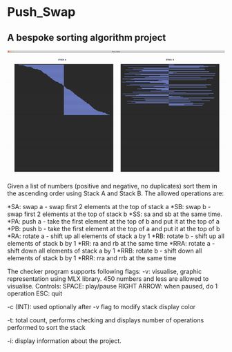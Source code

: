# Push_Swap
## A bespoke sorting algorithm project

![](push_swap_visual.gif)

Given a list of numbers (positive and negative, no duplicates) sort them in the ascending order using Stack A and Stack B.
The allowed operations are:

*SA:	swap a - swap first 2 elements at the top of stack a
*SB:	swap b - swap first 2 elements at the top of stack b
*SS:	sa and sb at the same time.
*PA:	push a - take the first element at the top of b and put it at the top of a
*PB:	push b - take the first element at the top of a and put it at the top of b
*RA:	rotate a - shift up all elements of stack a by 1
*RB:	rotate b - shift up all elements of stack b by 1
*RR:	ra and rb at the same time
*RRA:	rotate a - shift down all elements of stack a by 1
*RRB:	rotate b - shift down all elements of stack b by 1
*RRR:	rra and rrb at the same time

The checker program supports following flags:
-v:		visualise, graphic representation using MLX library. 450 numbers and less are allowed to visualise. Controls:
		SPACE: play/pause
		RIGHT ARROW: when paused, do 1 operation
		ESC: quit

-c (INT):	used optionally after -v flag to modify stack display color

-t:		total count, performs checking and displays number of operations performed to sort the stack

-i:		display information about the project.
